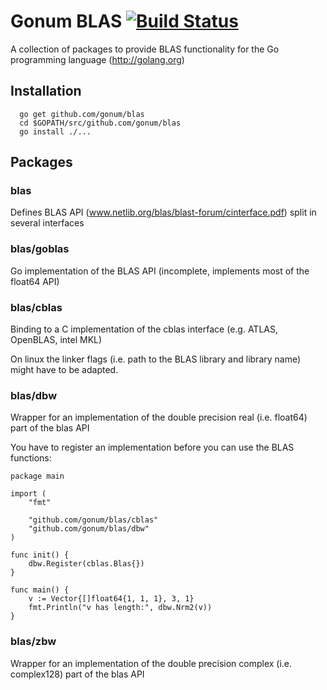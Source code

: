 # Gonum BLAS [![Build Status](https://travis-ci.org/gonum/blas.png?branch=master)](https://travis-ci.org/gonum/blas)

A collection of packages to provide BLAS functionality for the Go programming
language (http://golang.org)

## Installation 
```
  go get github.com/gonum/blas
  cd $GOPATH/src/github.com/gonum/blas
  go install ./...
```
## Packages

### blas

Defines BLAS API (www.netlib.org/blas/blast-forum/cinterface.pdf) split in several interfaces

### blas/goblas

Go implementation of the BLAS API (incomplete, implements most of the float64 API)

### blas/cblas

Binding to a C implementation of the cblas interface (e.g. ATLAS, OpenBLAS, intel MKL)

On linux the linker flags (i.e. path to the BLAS library and library name) might have to be adapted.

### blas/dbw

Wrapper for an implementation of the double precision real (i.e. float64) part of the blas API

You have to register an implementation before you can use the BLAS functions:

```
package main

import (
	"fmt"

	"github.com/gonum/blas/cblas"
	"github.com/gonum/blas/dbw"
)

func init() {
	dbw.Register(cblas.Blas{})
}

func main() {
	v := Vector{[]float64{1, 1, 1}, 3, 1}
	fmt.Println("v has length:", dbw.Nrm2(v))
}
```

### blas/zbw

Wrapper for an implementation of the double precision complex (i.e. complex128) part of the blas API
